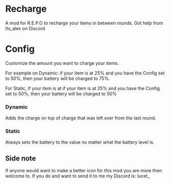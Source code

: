 
  

# Recharge

  

A mod for R.E.P.O to recharge your items in between rounds. Got help from Its_alex on Discord

  

# Config

  

Customize the amount you want to charge your items.

  

For example on Dynamic: if your item is at 25% and you have the Config set to 50%, then your battery will be charged to 75%.

For Static, if your item is at if your item is at 25% and you have the Config set to 50%, then your battery will be charged to 50%

  

### Dynamic

Adds the charge on top of charge that was left over from the last round.

### Static

Always sets the battery to the value no matter what the battery level is.

  
  
## Side note

If anyone would want to make a better icon for this mod you are more then welcome to. If you do and want to send it to me my Discord is: lucet_
